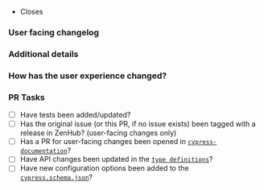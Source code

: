 <!-- Thanks for contributing! PLEASE...
- Read our contributing guidelines: https://github.com/cypress-io/cypress/blob/develop/CONTRIBUTING.md 
- Read our Code Review Checklist on coding standards and what needs to be done before a PR can be merged: https://github.com/cypress-io/cypress/blob/develop/CONTRIBUTING.md#Code-Review-Checklist
- Mark this PR as "Draft" if it is not ready for review.
- Make sure you set the correct base branch based on what packages you're changing: https://github.com/cypress-io/cypress/blob/develop/CONTRIBUTING.md#branches
-->

- Closes <!-- link to the issue here, if there is one -->

### User facing changelog
<!-- 
Explain the change(s) for every user to read in our changelog. Examples: https://on.cypress.io/changelog
If the change is not user-facing, write "n/a".
-->

### Additional details
<!-- Examples:
- Why was this change necessary?
- What is affected by this change?
- Any implementation details to explain?
-->

### How has the user experience changed?
<!-- Provide before and after examples of the change.
Screenshots or GIFs are preferred. -->

### PR Tasks
<!-- 
These tasks must be completed before a PR is merged.
If a task does not apply, write [na] instead of checking the box.
DO NOT DELETE the PR checklist.
-->

- [ ] Have tests been added/updated?
- [ ] Has the original issue (or this PR, if no issue exists) been tagged with a release in ZenHub? (user-facing changes only)
- [ ] Has a PR for user-facing changes been opened in [`cypress-documentation`](https://github.com/cypress-io/cypress-documentation)? <!-- Link to PR here -->
- [ ] Have API changes been updated in the [`type definitions`](https://github.com/cypress-io/cypress/blob/develop/cli/types/cypress.d.ts)?
- [ ] Have new configuration options been added to the [`cypress.schema.json`](https://github.com/cypress-io/cypress/blob/develop/cli/schema/cypress.schema.json)?
